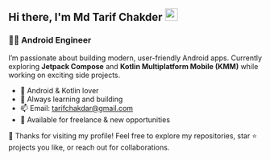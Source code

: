 ## Hi there, I'm Md Tarif Chakder <img src="https://media.giphy.com/media/hvRJCLFzcasrR4ia7z/giphy.gif" width="25px">

### 👨‍💻 Android Engineer

I’m passionate about building modern, user-friendly Android apps. Currently exploring **Jetpack Compose** and **Kotlin Multiplatform Mobile (KMM)** while working on exciting side projects.

- 📱 Android & Kotlin lover  
- 🌱 Always learning and building  
- 📫 Email: [tarifchakdar@gmail.com](mailto:tarifchakdar@gmail.com)  
- 💼 Available for freelance & new opportunities

💙 Thanks for visiting my profile! Feel free to explore my repositories, star ⭐ projects you like, or reach out for collaborations.

<!---
tarifchakder/tarifchakder is a ✨ special ✨ repository because its `README.md` (this file) appears on your GitHub profile.
You can click the Preview link to take a look at your changes.
--->
